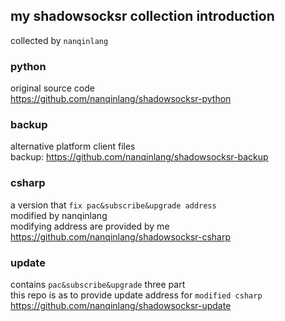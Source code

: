 ## my shadowsocksr collection introduction
collected by `nanqinlang`
### python
original source code  
https://github.com/nanqinlang/shadowsocksr-python
### backup
alternative platform client files  
backup: https://github.com/nanqinlang/shadowsocksr-backup
### csharp
a version that `fix pac&subscribe&upgrade address`  
modified by nanqinlang  
modifying address are provided by me  
https://github.com/nanqinlang/shadowsocksr-csharp
### update
contains `pac&subscribe&upgrade` three part  
this repo is as to provide update address for `modified csharp`  
https://github.com/nanqinlang/shadowsocksr-update
